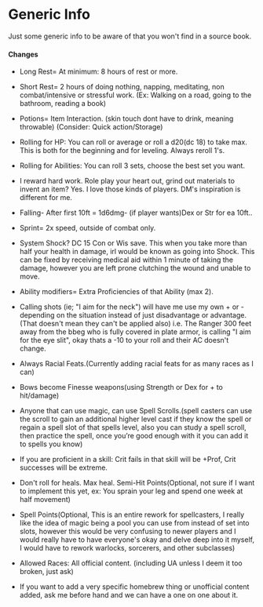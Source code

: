 # Generic Info
Just some generic info to be aware of that you won't find in a source book.
#### Changes
* Long Rest= At minimum: 8 hours of rest or more. 

* Short Rest= 2 hours of doing nothing, napping, meditating, non combat/intensive or stressful work. (Ex: Walking on a road, going to the bathroom, reading a book)

* Potions= Item Interaction. (skin touch dont have to drink, meaning throwable)
(Consider: Quick action/Storage)

* Rolling for HP: You can roll or average or roll a d20(dc 18) to take max. This is both for the beginning and for leveling. Always reroll 1's.

* Rolling for Abilities: You can roll 3 sets, 
choose the best set you want.

* I reward hard work. Role play your heart out, grind out materials to invent an item? Yes. I love those kinds of players. DM's inspiration is different for me.

* Falling- After first 10ft = 1d6dmg- (if player wants)Dex or Str for ea 10ft..

* Sprint= 2x speed, outside of combat only.

* System Shock? DC 15 Con or Wis save. This when you take more than half your health in damage, irl would be known as going into Shock. This can be fixed by receiving medical aid within 1 minute of taking the damage, however you are left prone clutching the wound and unable to move.

* Ability modifiers= Extra Proficiencies of that Ability (max 2).

* Calling shots (ie; "I aim for the neck") will have me use my own + or - depending on the situation instead of just disadvantage or advantage. (That doesn't mean they can't be applied also) i.e. The Ranger 300 feet away from the bbeg who is fully covered in plate armor, is calling "I aim for the eye slit", okay thats a -10 to your roll and their AC doesn't change. 

* Always Racial Feats.(Currently adding racial feats for as many races as I can)

* Bows become Finesse weapons(using Strength or Dex for + to hit/damage)

* Anyone that can use magic, can use Spell Scrolls.(spell casters can use the scroll to gain an additional higher level cast if they know the spell or regain a spell slot of that spells level, also you can study a spell scroll, then practice the spell, once you’re good enough with it you can add it to spells you know)

* If you are proficient in a skill: Crit fails in that skill will  be +Prof, Crit successes will be extreme.

* Don't roll for heals. Max heal.
Semi-Hit Points(Optional, not sure if I want to implement this yet, ex: You sprain your leg and spend one week at half movement)

* Spell Points(Optional, This is an entire rework for spellcasters, I really like the idea of magic being a pool you can use from instead of set into slots, however this would be very confusing to newer players and I would really have to have everyone's okay and delve deep into it myself, I would have to rework warlocks, sorcerers, and other subclasses)

* Allowed Races: All official content. (including UA unless I deem it too broken, just ask)

* If you want to add a very specific homebrew thing or unofficial content added, ask me before hand and we can have a one on one about it.
